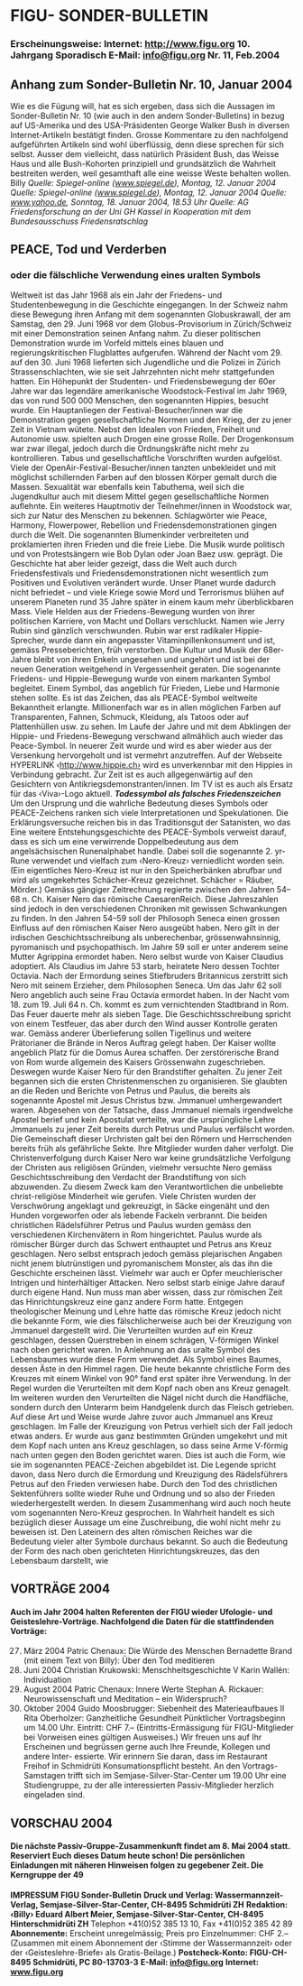 # FIGU- SONDER-BULLETIN
### Erscheinungsweise: Internet: http://www.figu.org 10. Jahrgang Sporadisch E-Mail:  info@figu.org Nr. 11, Feb.2004
## Anhang zum Sonder-Bulletin Nr. 10, Januar 2004
Wie es die Fügung will, hat es sich ergeben, dass sich die Aussagen im Sonder-Bulletin Nr. 10 (wie auch in den andern Sonder-Bulletins) in bezug auf US-Amerika und des USA-Präsidenten George Walker Bush in diversen Internet-Artikeln bestätigt finden. Grosse Kommentare zu den nachfolgend aufgeführten Artikeln sind wohl überflüssig, denn diese sprechen für sich selbst. Ausser dem vielleicht, dass natürlich Präsident Bush, das Weisse Haus und alle Bush-Kohorten prinzipiell und grundsätzlich die Wahrheit bestreiten werden, weil gesamthaft alle eine weisse Weste behalten wollen.
Billy _Quelle: Spiegel-online (www.spiegel.de), Montag, 12. Januar 2004_ _Quelle: Spiegel-online (www.spiegel.de), Montag, 12. Januar 2004_ _Quelle: www.yahoo.de, Sonntag, 18. Januar 2004, 18.53 Uhr_ _Quelle: AG Friedensforschung an der Uni GH Kassel in Kooperation_ _mit dem Bundesausschuss Friedensratschlag_
## PEACE, Tod und Verderben
### oder die fälschliche Verwendung eines uralten Symbols
Weltweit ist das Jahr 1968 als ein Jahr der Friedens- und Studentenbewegung in die Geschichte eingegangen. In der Schweiz nahm diese Bewegung ihren Anfang mit dem sogenannten Globuskrawall, der am Samstag, den 29. Juni 1968 vor dem Globus-Provisorium in Zürich/Schweiz mit einer Demonstration seinen Anfang nahm. Zu dieser politischen Demonstration wurde im Vorfeld mittels eines blauen und regierungskritischen Flugblattes aufgerufen.
Während der Nacht vom 29. auf den 30. Juni 1968 lieferten sich Jugendliche und die Polizei in Zürich Strassenschlachten, wie sie seit Jahrzehnten nicht mehr stattgefunden hatten. Ein Höhepunkt der Studenten- und Friedensbewegung der 60er Jahre war das legendäre amerikanische Woodstock-Festival im Jahr 1969, das von rund 500 000 Menschen, den sogenannten Hippies, besucht wurde. Ein Hauptanliegen der Festival-Besucher/innen war die Demonstration gegen gesellschaftliche Normen und den Krieg, der zu jener Zeit in Vietnam wütete. Nebst den Idealen von Frieden, Freiheit und Autonomie usw. spielten auch Drogen eine grosse Rolle. Der Drogenkonsum war zwar illegal, jedoch durch die Ordnungskräfte nicht mehr zu kontrollieren. Tabus und gesellschaftliche Vorschriften wurden aufgelöst. Viele der OpenAir-Festival-Besucher/innen tanzten unbekleidet und mit möglichst schillernden Farben auf den blossen Körper gemalt durch die Massen. Sexualität war ebenfalls kein Tabuthema, weil sich die Jugendkultur auch mit diesem Mittel gegen gesellschaftliche Normen auflehnte. Ein weiteres Hauptmotiv der Teilnehmer/innen in Woodstock war, sich zur Natur des Menschen zu bekennen. Schlagwörter wie Peace, Harmony, Flowerpower, Rebellion und Friedensdemonstrationen gingen durch die Welt. Die sogenannten Blumenkinder verbreiteten und proklamierten ihren Frieden und die freie Liebe. Die Musik wurde politisch und von Protestsängern wie Bob Dylan oder Joan Baez usw. geprägt. Die Geschichte hat aber leider gezeigt, dass die Welt auch durch Friedensfestivals und Friedensdemonstrationen nicht wesentlich zum Positiven und Evolutiven verändert wurde. Unser Planet wurde dadurch nicht befriedet – und viele Kriege sowie Mord und Terrorismus blühen auf unserem Planeten rund 35 Jahre später in einem kaum mehr überblickbaren Mass.
Viele Helden aus der Friedens-Bewegung wurden von ihrer politischen Karriere, von Macht und Dollars verschluckt. Namen wie Jerry Rubin sind gänzlich verschwunden. Rubin war erst radikaler Hippie-Sprecher, wurde dann ein angepasster Vitaminpillenkonsument und ist, gemäss Presseberichten, früh verstorben. Die Kultur und Musik der 68er-Jahre bleibt von ihren Enkeln ungesehen und ungehört und ist bei der neuen Generation weitgehend in Vergessenheit geraten. Die sogenannte Friedens- und Hippie-Bewegung wurde von einem markanten Symbol begleitet. Einem Symbol, das angeblich für Frieden, Liebe und Harmonie stehen sollte. Es ist das Zeichen, das als PEACE-Symbol weltweite Bekanntheit erlangte. Millionenfach war es in allen möglichen Farben auf Transparenten, Fahnen, Schmuck, Kleidung, als Tatoos oder auf Plattenhüllen usw. zu sehen. Im Laufe der Jahre und mit dem Abklingen der Hippie- und Friedens-Bewegung verschwand allmählich auch wieder das Peace-Symbol. In neuerer Zeit wurde und wird es aber wieder aus der Versenkung hervorgeholt und ist vermehrt anzutreffen. Auf der Webseite HYPERLINK ‹http://www.hippie.ch› wird es unverkennbar mit den Hippies in Verbindung gebracht. Zur Zeit ist es auch allgegenwärtig auf den Gesichtern von Antikriegsdemonstranten/innen. Im TV ist es auch als Ersatz für das ‹Viva›-Logo aktuell.
**_Todessymbol_**
**_als falsches Friedenszeichen_**
Um den Ursprung und die wahrliche Bedeutung dieses Symbols oder PEACE-Zeichens ranken sich viele Interpretationen und Spekulationen. Die Erklärungsversuche reichen bis in das Traditionsgut der Satanisten, wo das Eine weitere Entstehungsgeschichte des PEACE-Symbols verweist darauf, dass es sich um eine verwirrende Doppelbedeutung aus dem angelsächsischen Runenalphabet handle. Dabei soll die sogenannte 2. yr-Rune verwendet und vielfach zum ‹Nero-Kreuz› verniedlicht worden sein. (Ein eigentliches Nero-Kreuz ist nur in den Speicherbänken abrufbar und wird als umgekehrtes Schächer-Kreuz gezeichnet. Schächer = Räuber, Mörder.) Gemäss gängiger Zeitrechnung regierte zwischen den Jahren 54–68 n. Ch. Kaiser Nero das römische CaesarenReich. Diese Jahreszahlen sind jedoch in den verschiedenen Chroniken mit gewissen Schwankungen zu finden. In den Jahren 54–59 soll der Philosoph Seneca einen grossen Einfluss auf den römischen Kaiser Nero ausgeübt haben. Nero gilt in der irdischen Geschichtsschreibung als unberechenbar, grössenwahnsinnig, pyromanisch und psychopathisch. Im Jahre 59 soll er unter anderem seine Mutter Agrippina ermordet haben. Nero selbst wurde von Kaiser Claudius adoptiert. Als Claudius im Jahre 53 starb, heiratete Nero dessen Tochter Octavia. Nach der Ermordung seines Stiefbruders Britannicus zerstritt sich Nero mit seinem Erzieher, dem Philosophen Seneca. Um das Jahr 62 soll Nero angeblich auch seine Frau Octavia ermordet haben.
In der Nacht vom 18. zum 19. Juli 64 n. Ch. kommt es zum vernichtenden Stadtbrand in Rom. Das Feuer dauerte mehr als sieben Tage. Die Geschichtsschreibung spricht von einem Testfeuer, das aber durch den Wind ausser Kontrolle geraten war. Gemäss anderer Überlieferung sollen Tigellinus und weitere Prätorianer die Brände in Neros Auftrag gelegt haben. Der Kaiser wollte angeblich Platz für die Domus Aurea schaffen.
Der zerstörerische Brand von Rom wurde allgemein des Kaisers Grössenwahn zugeschrieben. Deswegen wurde Kaiser Nero für den Brandstifter gehalten. Zu jener Zeit begannen sich die ersten Christenmenschen zu organisieren. Sie glaubten an die Reden und Berichte von Petrus und Paulus, die bereits als sogenannte Apostel mit Jesus Christus bzw. Jmmanuel umhergewandert waren. Abgesehen von der Tatsache, dass Jmmanuel niemals irgendwelche Apostel berief und kein Apostulat verteilte, war die ursprüngliche Lehre Jmmanuels zu jener Zeit bereits durch Petrus und Paulus verfälscht worden. Die Gemeinschaft dieser Urchristen galt bei den Römern und Herrschenden bereits früh als gefährliche Sekte. Ihre Mitglieder wurden daher verfolgt. Die Christenverfolgung durch Kaiser Nero war keine grundsätzliche Verfolgung der Christen aus religiösen Gründen, vielmehr versuchte Nero gemäss Geschichtsschreibung den Verdacht der Brandstiftung von sich abzuwenden.
Zu diesem Zweck kam den Verantwortlichen die unbeliebte christ-religiöse Minderheit wie gerufen. Viele Christen wurden der Verschwörung angeklagt und gekreuzigt, in Säcke eingenäht und den Hunden vorgeworfen oder als lebende Fackeln verbrannt. Die beiden christlichen Rädelsführer Petrus und Paulus wurden gemäss den verschiedenen Kirchenvätern in Rom hingerichtet. Paulus wurde als römischer Bürger durch das Schwert enthauptet und Petrus ans Kreuz geschlagen. Nero selbst entsprach jedoch gemäss plejarischen Angaben nicht jenem blutrünstigen und pyromanischem Monster‚ als das ihn die Geschichte erscheinen lässt. Vielmehr war auch er Opfer meuchlerischer Intrigen und hinterhältiger Attacken. Nero selbst starb einige Jahre darauf durch eigene Hand.
Nun muss man aber wissen, dass zur römischen Zeit das Hinrichtungskreuz eine ganz andere Form hatte. Entgegen theologischer Meinung und Lehre hatte das römische Kreuz jedoch nicht die bekannte Form, wie dies fälschlicherweise auch bei der Kreuzigung von Jmmanuel dargestellt wird. Die Verurteilten wurden auf ein Kreuz geschlagen, dessen Querstreben in einem schrägen, V-förmigen Winkel nach oben gerichtet waren. In Anlehnung an das uralte Symbol des Lebensbaumes wurde diese Form verwendet. Als Symbol eines Baumes, dessen Äste in den Himmel ragen. Die heute bekannte christliche Form des Kreuzes mit einem Winkel von 90° fand erst später ihre Verwendung. In der Regel wurden die Verurteilten mit dem Kopf nach oben ans Kreuz genagelt. Im weiteren wurden den Verurteilten die Nägel nicht durch die Handfläche, sondern durch den Unterarm beim Handgelenk durch das Fleisch getrieben. Auf diese Art und Weise wurde Jahre zuvor auch Jmmanuel ans Kreuz geschlagen.
Im Falle der Kreuzigung von Petrus verhielt sich der Fall jedoch etwas anders. Er wurde aus ganz bestimmten Gründen umgekehrt und mit dem Kopf nach unten ans Kreuz geschlagen, so dass seine Arme V-förmig nach unten gegen den Boden gerichtet waren. Dies ist auch die Form, wie sie im sogenannten PEACE-Zeichen abgebildet ist. Die Legende spricht davon, dass Nero durch die Ermordung und Kreuzigung des Rädelsführers Petrus auf den Frieden verwiesen habe. Durch den Tod des christlichen Sektenführers sollte wieder Ruhe und Ordnung und so also der Frieden wiederhergestellt werden. In diesem Zusammenhang wird auch noch heute vom sogenannten Nero-Kreuz gesprochen. In Wahrheit handelt es sich bezüglich dieser Aussage um eine Zuschreibung, die wohl nicht mehr zu beweisen ist.
Den Lateinern des alten römischen Reiches war die Bedeutung vieler alter Symbole durchaus bekannt. So auch die Bedeutung der Form des nach oben gerichteten Hinrichtungskreuzes, das den Lebensbaum darstellt, wie
## VORTRÄGE 2004
#### Auch im Jahr 2004 halten Referenten der FIGU wieder Ufologie- und Geisteslehre-Vorträge. Nachfolgend die Daten für die stattfindenden Vorträge:
27. März 2004 Patric Chenaux: Die Würde des Menschen Bernadette Brand (mit einem Text von Billy): Über den Tod meditieren
26. Juni 2004 Christian Krukowski: Menschheitsgeschichte V Karin Wallén: Individuation
28. August 2004 Patric Chenaux: Innere Werte Stephan A. Rickauer: Neurowissenschaft und Meditation – ein Widerspruch?
23. Oktober 2004 Guido Moosbrugger: Siebenheit des Materieaufbaues II Rita Oberholzer: Ganzheitliche Gesundheit Pünktlicher Vortragsbeginn um 14.00 Uhr. Eintritt: CHF 7.– (Eintritts-Ermässigung für FIGU-Mitglieder bei Vorweisen eines gültigen Ausweises.) Wir freuen uns auf Ihr Erscheinen und begrüssen gerne auch Ihre Freunde, Kollegen und andere Inter- essierte. Wir erinnern Sie daran, dass im Restaurant Freihof in Schmidrüti Konsumationspflicht besteht. An den Vortrags-Samstagen trifft sich im Semjase-Silver-Star-Center um 19.00 Uhr eine Studiengruppe, zu der alle interessierten Passiv-Mitglieder herzlich eingeladen sind.
## VORSCHAU 2004
#### Die nächste Passiv-Gruppe-Zusammenkunft findet am 8. Mai 2004 statt. Reserviert Euch dieses Datum heute schon! Die persönlichen Einladungen mit näheren Hinweisen folgen zu gegebener Zeit. Die Kerngruppe der 49
**IMPRESSUM**
**FIGU Sonder-Bulletin**
**Druck und Verlag: Wassermannzeit-Verlag, Semjase-Silver-Star-Center, CH-8495 Schmidrüti ZH**
**Redaktion: ‹Billy› Eduard Albert Meier, Semjase-Silver-Star-Center, CH-8495 Hinterschmidrüti ZH**
Telephon +41(0)52 385 13 10, Fax +41(0)52 385 42 89
**Abonnemente:**
Erscheint unregelmässig; Preis pro Einzelnummer: CHF 2.– (Zusammen mit einem Abonnement der ‹Stimme der Wassermannzeit› oder der ‹Geisteslehre-Briefe› als Gratis-Beilage.)
**Postcheck-Konto: FIGU-CH-8495 Schmidrüti, PC 80-13703-3**
**E-Mail: info@figu.org**
**Internet: www.figu.org**
